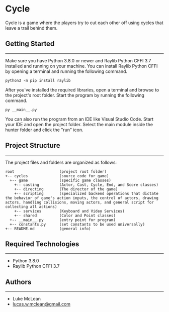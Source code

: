 # Cycle
Cycle is a game where the players try to cut each other off using cycles that leave a trail behind them.

## Getting Started
---
Make sure you have Python 3.8.0 or newer and Raylib Python CFFI 3.7 installed and running on your machine. You can install Raylib Python CFFI by opening a terminal and running the following command.

```
python3 -m pip install raylib
```
After you've installed the required libraries, open a terminal and browse to the project's root folder. Start the program by running the following command.
```
py __main__.py
```
You can also run the program from an IDE like Visual Studio Code. Start your IDE and open the 
project folder. Select the main module inside the hunter folder and click the "run" icon.

## Project Structure
---
The project files and folders are organized as follows:
```
root                    (project root folder)
+-- cycles              (source code for game)
  +-- game              (specific game classes)
    +-- casting         (Actor, Cast, Cycle, End, and Score classes)
    +-- directing       (The director of the game)
    +-- scripting       (specialized backend operations that dictate the behavior of game's action inputs, the control of actors, drawing actors, handling collisions, moving actors, and general script for collecting all actions)
    +-- services        (Keyboard and Video Services)
    +-- shared          (Color and Point classes)
  +-- __main__.py       (entry point for program)
  +-- constants.py      (set constants to be used universally)
+-- README.md           (general info)
```

## Required Technologies
---
* Python 3.8.0
* Raylib Python CFFI 3.7

## Authors
---
* Luke McLean
* lucas.w.mclean@gmail.com
